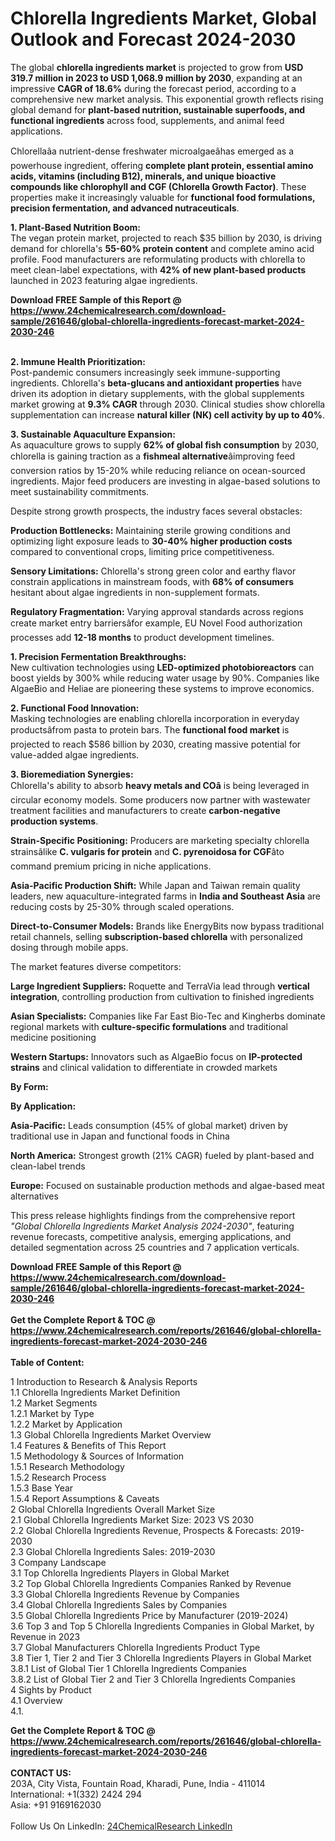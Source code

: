 <h1>Chlorella Ingredients Market, Global Outlook and Forecast 2024-2030</h1><p>The global <strong>chlorella ingredients market</strong> is projected to grow from <strong>USD 319.7 million in 2023 to USD 1,068.9 million by 2030</strong>, expanding at an impressive <strong>CAGR of 18.6%</strong> during the forecast period, according to a comprehensive new market analysis. This exponential growth reflects rising global demand for <strong>plant-based nutrition, sustainable superfoods, and functional ingredients</strong> across food, supplements, and animal feed applications.</p><p>Chlorellaâa nutrient-dense freshwater microalgaeâhas emerged as a powerhouse ingredient, offering <strong>complete plant protein, essential amino acids, vitamins (including B12), minerals, and unique bioactive compounds like chlorophyll and CGF (Chlorella Growth Factor)</strong>. These properties make it increasingly valuable for <strong>functional food formulations, precision fermentation, and advanced nutraceuticals</strong>.</p><p><strong>1. Plant-Based Nutrition Boom:</strong><br>
The vegan protein market, projected to reach $35 billion by 2030, is driving demand for chlorella's <strong>55-60% protein content</strong> and complete amino acid profile. Food manufacturers are reformulating products with chlorella to meet clean-label expectations, with <strong>42% of new plant-based products</strong> launched in 2023 featuring algae ingredients.</p><div><b>Download FREE Sample of this Report @ 
            <a href="https://www.24chemicalresearch.com/download-sample/261646/global-chlorella-ingredients-forecast-market-2024-2030-246">
            https://www.24chemicalresearch.com/download-sample/261646/global-chlorella-ingredients-forecast-market-2024-2030-246</a></b></div><br><p><strong>2. Immune Health Prioritization:</strong><br>
Post-pandemic consumers increasingly seek immune-supporting ingredients. Chlorella's <strong>beta-glucans and antioxidant properties</strong> have driven its adoption in dietary supplements, with the global supplements market growing at <strong>9.3% CAGR</strong> through 2030. Clinical studies show chlorella supplementation can increase <strong>natural killer (NK) cell activity by up to 40%</strong>.</p><p><strong>3. Sustainable Aquaculture Expansion:</strong><br>
As aquaculture grows to supply <strong>62% of global fish consumption</strong> by 2030, chlorella is gaining traction as a <strong>fishmeal alternative</strong>âimproving feed conversion ratios by 15-20% while reducing reliance on ocean-sourced ingredients. Major feed producers are investing in algae-based solutions to meet sustainability commitments.</p><p>Despite strong growth prospects, the industry faces several obstacles:</p><p><strong>Production Bottlenecks:</strong> Maintaining sterile growing conditions and optimizing light exposure leads to <strong>30-40% higher production costs</strong> compared to conventional crops, limiting price competitiveness.</p><p><strong>Sensory Limitations:</strong> Chlorella's strong green color and earthy flavor constrain applications in mainstream foods, with <strong>68% of consumers</strong> hesitant about algae ingredients in non-supplement formats.</p><p><strong>Regulatory Fragmentation:</strong> Varying approval standards across regions create market entry barriersâfor example, EU Novel Food authorization processes add <strong>12-18 months</strong> to product development timelines.</p><p><strong>1. Precision Fermentation Breakthroughs:</strong><br>
New cultivation technologies using <strong>LED-optimized photobioreactors</strong> can boost yields by 300% while reducing water usage by 90%. Companies like AlgaeBio and Heliae are pioneering these systems to improve economics.</p><p><strong>2. Functional Food Innovation:</strong><br>
Masking technologies are enabling chlorella incorporation in everyday productsâfrom pasta to protein bars. The <strong>functional food market</strong> is projected to reach $586 billion by 2030, creating massive potential for value-added algae ingredients.</p><p><strong>3. Bioremediation Synergies:</strong><br>
Chlorella's ability to absorb <strong>heavy metals and COâ</strong> is being leveraged in circular economy models. Some producers now partner with wastewater treatment facilities and manufacturers to create <strong>carbon-negative production systems</strong>.</p><p><strong>Strain-Specific Positioning:</strong> Producers are marketing specialty chlorella strainsâlike <strong>C. vulgaris for protein</strong> and <strong>C. pyrenoidosa for CGF</strong>âto command premium pricing in niche applications.</p><p><strong>Asia-Pacific Production Shift:</strong> While Japan and Taiwan remain quality leaders, new aquaculture-integrated farms in <strong>India and Southeast Asia</strong> are reducing costs by 25-30% through scaled operations.</p><p><strong>Direct-to-Consumer Models:</strong> Brands like EnergyBits now bypass traditional retail channels, selling <strong>subscription-based chlorella</strong> with personalized dosing through mobile apps.</p><p>The market features diverse competitors:</p><p><strong>Large Ingredient Suppliers:</strong> Roquette and TerraVia lead through <strong>vertical integration</strong>, controlling production from cultivation to finished ingredients</p><p><strong>Asian Specialists:</strong> Companies like Far East Bio-Tec and Kingherbs dominate regional markets with <strong>culture-specific formulations</strong> and traditional medicine positioning</p><p><strong>Western Startups:</strong> Innovators such as AlgaeBio focus on <strong>IP-protected strains</strong> and clinical validation to differentiate in crowded markets</p><p><strong>By Form:</strong></p><p><strong>By Application:</strong></p><p><strong>Asia-Pacific:</strong> Leads consumption (45% of global market) driven by traditional use in Japan and functional foods in China</p><p><strong>North America:</strong> Strongest growth (21% CAGR) fueled by plant-based and clean-label trends</p><p><strong>Europe:</strong> Focused on sustainable production methods and algae-based meat alternatives</p><p>This press release highlights findings from the comprehensive report <em>"Global Chlorella Ingredients Market Analysis 2024-2030"</em>, featuring revenue forecasts, competitive analysis, emerging applications, and detailed segmentation across 25 countries and 7 application verticals.</p><div><b>Download FREE Sample of this Report @ 
            <a href="https://www.24chemicalresearch.com/download-sample/261646/global-chlorella-ingredients-forecast-market-2024-2030-246">
            https://www.24chemicalresearch.com/download-sample/261646/global-chlorella-ingredients-forecast-market-2024-2030-246</a></b></div><br><div><b>Get the Complete Report & TOC @ 
            <a href="https://www.24chemicalresearch.com/reports/261646/global-chlorella-ingredients-forecast-market-2024-2030-246">
            https://www.24chemicalresearch.com/reports/261646/global-chlorella-ingredients-forecast-market-2024-2030-246</a></b></div><br>
            <b>Table of Content:</b><p>1 Introduction to Research & Analysis Reports<br />
    1.1 Chlorella Ingredients Market Definition<br />
    1.2 Market Segments<br />
        1.2.1 Market by Type<br />
        1.2.2 Market by Application<br />
    1.3 Global Chlorella Ingredients Market Overview<br />
    1.4 Features & Benefits of This Report<br />
    1.5 Methodology & Sources of Information<br />
        1.5.1 Research Methodology<br />
        1.5.2 Research Process<br />
        1.5.3 Base Year<br />
        1.5.4 Report Assumptions & Caveats<br />
2 Global Chlorella Ingredients Overall Market Size<br />
    2.1 Global Chlorella Ingredients Market Size: 2023 VS 2030<br />
    2.2 Global Chlorella Ingredients Revenue, Prospects & Forecasts: 2019-2030<br />
    2.3 Global Chlorella Ingredients Sales: 2019-2030<br />
3 Company Landscape<br />
    3.1 Top Chlorella Ingredients Players in Global Market<br />
    3.2 Top Global Chlorella Ingredients Companies Ranked by Revenue<br />
    3.3 Global Chlorella Ingredients Revenue by Companies<br />
    3.4 Global Chlorella Ingredients Sales by Companies<br />
    3.5 Global Chlorella Ingredients Price by Manufacturer (2019-2024)<br />
    3.6 Top 3 and Top 5 Chlorella Ingredients Companies in Global Market, by Revenue in 2023<br />
    3.7 Global Manufacturers Chlorella Ingredients Product Type<br />
    3.8 Tier 1, Tier 2 and Tier 3 Chlorella Ingredients Players in Global Market<br />
        3.8.1 List of Global Tier 1 Chlorella Ingredients Companies<br />
        3.8.2 List of Global Tier 2 and Tier 3 Chlorella Ingredients Companies<br />
4 Sights by Product<br />
    4.1 Overview<br />
        4.1.</p><div><b>Get the Complete Report & TOC @ 
            <a href="https://www.24chemicalresearch.com/reports/261646/global-chlorella-ingredients-forecast-market-2024-2030-246">
            https://www.24chemicalresearch.com/reports/261646/global-chlorella-ingredients-forecast-market-2024-2030-246</a></b></div><br><b>CONTACT US:</b><br>
            203A, City Vista, Fountain Road, Kharadi, Pune, India - 411014<br>
            International: +1(332) 2424 294<br>
            Asia: +91 9169162030 <br><br>
            Follow Us On LinkedIn: <a href="https://www.linkedin.com/company/24chemicalresearch/">24ChemicalResearch LinkedIn</a>